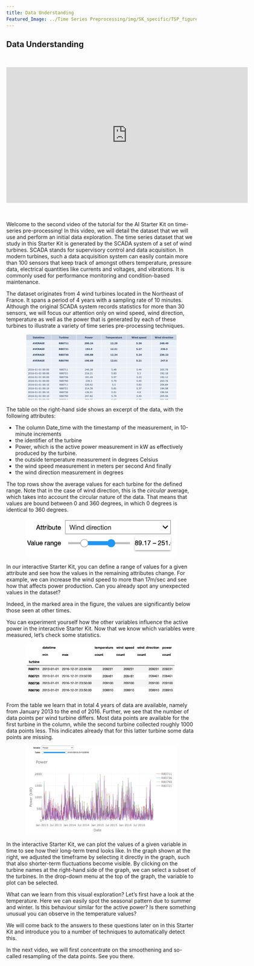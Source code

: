 ```yaml
---
title: Data Understanding
Featured_Image: ../Time Series Preprocessing/img/SK_specific/TSP_figure5.png
---
```


## Data Understanding
<br/>
<p align="center"><iframe src="https://player.vimeo.com/video/596619454?h=55827a6e24&color=e700ef" width="640" height="360" frameborder="0" allow="autoplay; fullscreen; picture-in-picture" allowfullscreen></iframe>
<br/></p>
<br/>

Welcome to the second video of the tutorial for the AI Starter Kit on time-series pre-processing! In this video,
we will detail the dataset that we will use and perform an initial data exploration. The time series dataset that we study in this Starter Kit is generated by the SCADA system of a set of wind turbines. SCADA stands for supervisory control and data acquisition. In modern turbines, such a data acquisition system can easily contain more than 100 sensors that keep track of amongst others temperature, pressure data, electrical quantities like currents and voltages, and vibrations. It is commonly used for performance monitoring and condition-based maintenance.

The dataset originates from 4 wind turbines located in the Northeast of France. It spans a period of 4 years with a sampling rate of 10 minutes. Although the original SCADA system records statistics for more than 30 sensors, we will focus our attention only on wind speed, wind direction, temperature as well as the power that is generated by each of these turbines to illustrate a variety of time series pre-processing techniques.

<center><img src="./img/SK_specific/TSP_figure1.png" width="400" class="center" /></center>

The table on the right-hand side shows an excerpt of the data, with the following attributes:
*  The column Date_time with the timestamp of the measurement, in 10-minute increments
* the identifier of the turbine
* Power, which is the active power measurement in kW as effectively produced by the turbine.
*  the outside temperature measurement in degrees Celsius
*  the wind speed measurement in meters per second
And finally
* the wind direction measurement in degrees

The top rows show the average values for each turbine for the defined range. Note that in the case of wind direction,
this is the _circular_ average, which takes into account the circular nature of the data. That means that values are bound between 0 and 360 degrees, in which 0 degrees is identical to 360 degrees.

<center><img src="./img/SK_specific/TSP_figure2.png" width="400" class="center" /></center>

In our interactive Starter Kit, you can define a range of values for a given attribute and see how the values in the remaining attributes change. For example, we can increase the wind speed to more than 17m/sec and see how that affects power production. Can you already spot any unexpected values in the dataset?

Indeed, in the marked area in the figure, the values are significantly below those seen at other times.

You can experiment yourself how the other variables influence the active power in the interactive Starter Kit. Now that we know which variables were measured, let’s check some statistics.

<center><img src="./img/SK_specific/TSP_figure3.png" width="400" class="center" /></center>

From the table we learn that in total 4 years of data are available, namely from January 2013 to the end of 2016. Further, we see that the number of data points per wind turbine differs. Most data points are available for the first turbine in the column, while the second turbine collected roughly 1000 data points less. This indicates already that for this latter turbine some data points are missing.

<center><img src="./img/SK_specific/TSP_figure4.png" width="400" class="center" /></center>

In the interactive Starter Kit, we can plot the values of a given variable in time to see how their long-term trend looks like. In the graph shown at the right, we adjusted the timeframe by selecting it directly in the graph, such that also shorter-term fluctuations become visible. By clicking on the turbine names at the right-hand side of the graph, we can select a subset of the turbines. In the drop-down menu at the top of the graph, the variable to plot can be selected.

What can we learn from this visual exploration? Let’s first have a look at the temperature. Here we can easily spot the seasonal pattern due to summer and winter. Is this behaviour similar for the active power? Is there something unusual you can observe in the temperature values?

We will come back to the answers to these questions later on in this Starter Kit and introduce you to a number of techniques to automatically detect this.

In the next video, we will first concentrate on the smoothening and so-called resampling of the data points. See you there.
